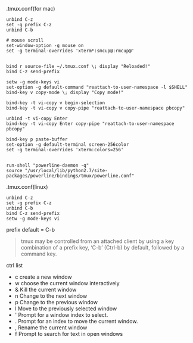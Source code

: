 
.tmux.conf(for mac)
```
unbind C-z
set -g prefix C-z
unbind C-b

# mouse scroll
set-window-option -g mouse on
set -g terminal-overrides 'xterm*:smcup@:rmcup@'


bind r source-file ~/.tmux.conf \; display "Reloaded!"
bind C-z send-prefix

setw -g mode-keys vi
set-option -g default-command "reattach-to-user-namespace -l $SHELL"
bind-key v copy-mode \; display "Copy mode!"

bind-key -t vi-copy v begin-selection
bind-key -t vi-copy v copy-pipe "reattach-to-user-namespace pbcopy"

unbind -t vi-copy Enter
bind-key -t vi-copy Enter copy-pipe "reattach-to-user-namespace pbcopy"

bind-key p paste-buffer
set-option -g default-terminal screen-256color
set -g terminal-overrides 'xterm:colors=256'


run-shell "powerline-daemon -q"
source "/usr/local/lib/python2.7/site-packages/powerline/bindings/tmux/powerline.conf"
```


.tmux.conf(linux)

```
unbind C-z
set -g prefix C-z
unbind C-b
bind C-z send-prefix
setw -g mode-keys vi
```


prefix default = C-b

>tmux may be controlled from an attached client by using a key combination of a prefix key,
     ‘C-b’ (Ctrl-b) by default, followed by a command key.

ctrl list

- c create a new window
- w choose the current window interactively
- & Kill the current window
- n Change to the next window
- p Change to the previous window
- l Move to the previously selected window
- ' Prompt for a window index to select.
- . Prompt for an index to move the current window.
- , Rename the current window
- f Prompt to search for text in open windows
